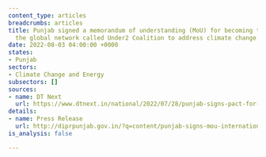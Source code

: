 ```yaml
---
content_type: articles
breadcrumbs: articles
title: Punjab signed a memorandum of understanding (MoU) for becoming the member of
  the global network called Under2 Coalition to address climate change
date: 2022-08-03 04:00:00 +0000
states:
- Punjab
sectors:
- Climate Change and Energy
subsectors: []
sources:
- name: DT Next
  url: https://www.dtnext.in/national/2022/07/28/punjab-signs-pact-for-climate-action
details:
- name: Press Release
  url: http://diprpunjab.gov.in/?q=content/punjab-signs-mou-international-organization-fight-climate-change
is_analysis: false

---
```

